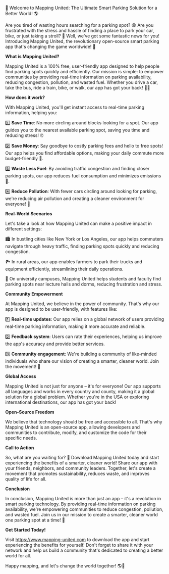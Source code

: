 🚀 Welcome to Mapping United: The Ultimate Smart Parking Solution for a Better World! 🌎

Are you tired of wasting hours searching for a parking spot? 😩 Are you frustrated with the stress and hassle of finding a place to park your car, bike, or just taking a stroll? 💪 Well, we've got some fantastic news for you! Introducing Mapping United, the revolutionary open-source smart parking app that's changing the game worldwide! 🌟

**What is Mapping United?**

Mapping United is a 100% free, user-friendly app designed to help people find parking spots quickly and efficiently. Our mission is simple: to empower communities by providing real-time information on parking availability, reducing congestion, pollution, and wasted fuel. Whether you drive a car, take the bus, ride a train, bike, or walk, our app has got your back! 🚶‍♀️

**How does it work?**

With Mapping United, you'll get instant access to real-time parking information, helping you:

1️⃣ **Save Time**: No more circling around blocks looking for a spot. Our app guides you to the nearest available parking spot, saving you time and reducing stress! ⏰

2️⃣ **Save Money**: Say goodbye to costly parking fees and hello to free spots! Our app helps you find affordable options, making your daily commute more budget-friendly 💸.

3️⃣ **Waste Less Fuel**: By avoiding traffic congestion and finding closer parking spots, our app reduces fuel consumption and minimizes emissions 🚗.

4️⃣ **Reduce Pollution**: With fewer cars circling around looking for parking, we're reducing air pollution and creating a cleaner environment for everyone! 🌲

**Real-World Scenarios**

Let's take a look at how Mapping United can make a positive impact in different settings:

🏙️ In bustling cities like New York or Los Angeles, our app helps commuters navigate through heavy traffic, finding parking spots quickly and reducing congestion.

🏞️ In rural areas, our app enables farmers to park their trucks and equipment efficiently, streamlining their daily operations.

🚂 On university campuses, Mapping United helps students and faculty find parking spots near lecture halls and dorms, reducing frustration and stress.

**Community Empowerment**

At Mapping United, we believe in the power of community. That's why our app is designed to be user-friendly, with features like:

1️⃣ **Real-time updates**: Our app relies on a global network of users providing real-time parking information, making it more accurate and reliable.

2️⃣ **Feedback system**: Users can rate their experiences, helping us improve the app's accuracy and provide better services.

3️⃣ **Community engagement**: We're building a community of like-minded individuals who share our vision of creating a smarter, cleaner world. Join the movement! 🌟

**Global Access**

Mapping United is not just for anyone – it's for everyone! Our app supports all languages and works in every country and county, making it a global solution for a global problem. Whether you're in the USA or exploring international destinations, our app has got your back!

**Open-Source Freedom**

We believe that technology should be free and accessible to all. That's why Mapping United is an open-source app, allowing developers and communities to contribute, modify, and customize the code for their specific needs.

**Call to Action**

So, what are you waiting for? 🤔 Download Mapping United today and start experiencing the benefits of a smarter, cleaner world! Share our app with your friends, neighbors, and community leaders. Together, let's create a movement that promotes sustainability, reduces waste, and improves quality of life for all.

**Conclusion**

In conclusion, Mapping United is more than just an app – it's a revolution in smart parking technology. By providing real-time information on parking availability, we're empowering communities to reduce congestion, pollution, and wasted fuel. Join us in our mission to create a smarter, cleaner world one parking spot at a time! 🌟

**Get Started Today!**

Visit https://www.mapping-united.com to download the app and start experiencing the benefits for yourself. Don't forget to share it with your network and help us build a community that's dedicated to creating a better world for all.

Happy mapping, and let's change the world together! 🌎💪
